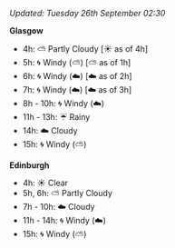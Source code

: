 *Updated: Tuesday 26th September 02:30*

**Glasgow**

* 4h: :partly_sunny: Partly Cloudy [:sunny: as of 4h]
* 5h: :cyclone: Windy (:partly_sunny:) [:partly_sunny: as of 1h]
* 6h: :cyclone: Windy (:cloud:) [:cloud: as of 2h]
* 7h: :cyclone: Windy (:cloud:) [:cloud: as of 3h]
* 8h - 10h: :cyclone: Windy (:cloud:)
* 11h - 13h: :umbrella: Rainy
* 14h: :cloud: Cloudy
* 15h: :cyclone: Windy (:partly_sunny:)

**Edinburgh**

* 4h: :sunny: Clear
* 5h, 6h: :partly_sunny: Partly Cloudy
* 7h - 10h: :cloud: Cloudy
* 11h - 14h: :cyclone: Windy (:cloud:)
* 15h: :cyclone: Windy (:partly_sunny:)
